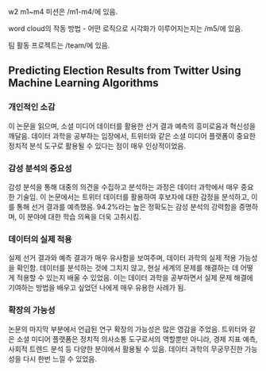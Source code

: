 w2 m1~m4 미션은 /m1-m4/에 있음.

word cloud의 작동 방법 - 어떤 로직으로 시각화가 이루어지는지는 /m5/에 있음.

팀 활동 프로젝트는 /team/에 있음.

## Predicting Election Results from Twitter Using Machine Learning Algorithms
### 개인적인 소감
이 논문을 읽으며, 소셜 미디어 데이터를 활용한 선거 결과 예측의 흥미로움과 혁신성을 깨달음. 데이터 과학을 공부하는 입장에서, 트위터와 같은 소셜 미디어 플랫폼이 중요한 정치적 분석 도구로 활용될 수 있다는 점이 매우 인상적이었음.

### 감성 분석의 중요성
감성 분석을 통해 대중의 의견을 수집하고 분석하는 과정은 데이터 과학에서 매우 중요한 기술임. 이 논문에서는 트위터 데이터를 활용하여 후보자에 대한 감정을 분석하고, 이를 통해 선거 결과를 예측했음. 94.2%라는 높은 정확도는 감성 분석의 강력함을 증명하며, 이 분야에 대한 학습 의욕을 더욱 고취시킴.

### 데이터의 실제 적용
실제 선거 결과와 예측 결과가 매우 유사함을 보여주며, 데이터 과학의 실제 적용 가능성을 확인함. 데이터를 분석하는 것에 그치지 않고, 현실 세계의 문제를 해결하는 데 어떻게 적용할 수 있는지 배울 수 있었음. 이는 데이터 과학을 공부하면서 실제 문제 해결에 기여하는 방법을 배우고 싶었던 나에게 매우 유용한 사례가 됨.

### 확장의 가능성
논문의 마지막 부분에서 언급된 연구 확장의 가능성은 많은 영감을 주었음. 트위터와 같은 소셜 미디어 플랫폼은 정치적 의사소통 도구로서의 역할뿐만 아니라, 경제 지표 예측, 사회적 트렌드 분석 등 다양한 분야에서 활용될 수 있음. 데이터 과학의 무궁무진한 가능성을 다시 한번 느낄 수 있었음.

